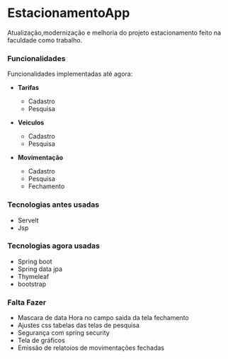 # EstacionamentoApp

Atualização,modernização e melhoria do projeto estacionamento feito na faculdade como trabalho.


### Funcionalidades ###

Funcionalidades implementadas até agora:

- **Tarifas**
  - Cadastro 
  - Pesquisa
  
- **Veiculos**
  - Cadastro
  - Pesquisa

- **Movimentação**
  - Cadastro
  - Pesquisa
  - Fechamento
  

### Tecnologias antes usadas ###
- Servelt
- Jsp

### Tecnologias agora usadas ###
- Spring boot
- Spring data jpa
- Thymeleaf
- bootstrap

### Falta Fazer ###

- Mascara de data Hora no campo saida da tela fechamento
- Ajustes css tabelas das telas de pesquisa
- Segurança com spring security
- Tela de gráficos
- Emissão de relatoios de movimentações fechadas

